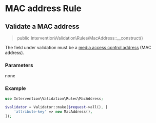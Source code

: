 # MAC address Rule
## Validate a MAC address

> public Intervention\Validation\Rules\MacAddress::__construct()

The field under validation must be a [media access control address](https://en.wikipedia.org/wiki/MAC_address) (MAC address).

### Parameters

none

### Example

```php
use Intervention\Validation\Rules\MacAddress;

$validator = Validator::make($request->all(), [
    'attribute-key' => new MacAddress(),
]);
```


